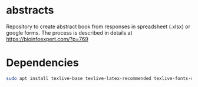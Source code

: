# abstracts
Repository to create abstract book from responses in spreadsheet (.xlsx) or google forms.
The process is described in details at https://bioinfoexpert.com/?p=769

# Dependencies
```bash
sudo apt install texlive-base texlive-latex-recommended texlive-fonts-recommended texlive-latex-extra make python-xlrd
```